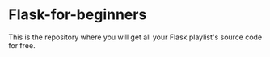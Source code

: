 # Flask-for-beginners
This is the repository where you will get all your Flask playlist's source code for free.
